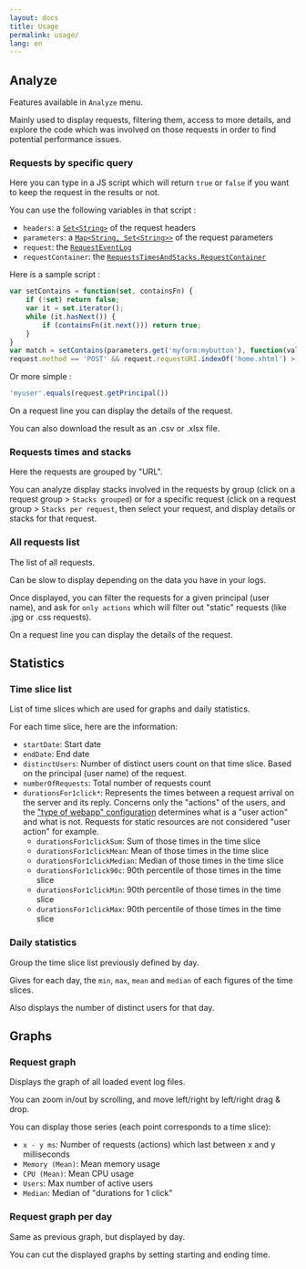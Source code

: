 ```yaml
---
layout: docs
title: Usage
permalink: usage/
lang: en
---
```


## Analyze
Features available in `Analyze` menu.

Mainly used to display requests, filtering them, access to more details, and explore the code which was involved on those requests in order to find potential performance issues.

### Requests by specific query
Here you can type in a JS script which will return `true` or `false` if you want to keep the request in the results or not.

You can use the following variables in that script :

 * `headers`: a [`Set<String>`](http://docs.oracle.com/javase/7/docs/api/java/util/Set.html) of the request headers
 * `parameters`: a [`Map<String, Set<String>>`](http://docs.oracle.com/javase/7/docs/api/java/util/Map.html) of the request parameters
 * `request`: the [`RequestEventLog`](https://github.com/iorga-group/webapp-watcher/blob/master/webappwatcher/src/main/java/com/iorga/webappwatcher/eventlog/RequestEventLog.java)
 * `requestContainer`: the [`RequestsTimesAndStacks.RequestContainer`](https://github.com/iorga-group/webapp-watcher/blob/master/waw-analyzer/src/main/java/com/iorga/webappwatcher/analyzer/model/session/RequestsTimesAndStacks.java)

Here is a sample script :

```js
var setContains = function(set, containsFn) {
	if (!set) return false;
	var it = set.iterator();
	while (it.hasNext()) {
		if (containsFn(it.next())) return true;
	}
}
var match = setContains(parameters.get('myform:mybutton'), function(value) {return value.indexOf('SEARCH') > -1;});
request.method == 'POST' && request.requestURI.indexOf('home.xhtml') > -1 && match
```

Or more simple :

```js
'myuser'.equals(request.getPrincipal())
```

On a request line you can display the details of the request.

You can also download the result as an .csv or .xlsx file.

### Requests times and stacks
Here the requests are grouped by "URL".

You can analyze display stacks involved in the requests by group (click on a request group > `Stacks grouped`) or for a specific request (click on a request group > `Stacks per request`, then select your request, and display details or stacks for that request.

### All requests list
The list of all requests.

Can be slow to display depending on the data you have in your logs.

Once displayed, you can filter the requests for a given principal (user name), and ask for `only actions` which will filter out "static" requests (like .jpg or .css requests).

On a request line you can display the details of the request.

## Statistics

### Time slice list
List of time slices which are used for graphs and daily statistics.

For each time slice, here are the information:

 * `startDate`: Start date
 * `endDate`: End date
 * `distinctUsers`: Number of distinct users count on that time slice. Based on the principal (user name) of the request.
 * `numberOfRequests`: Total number of requests count
 * `durationsFor1click*`: Represents the times between a request arrival on the server and its reply. Concerns only the "actions" of the users, and the ["type of webapp" configuration](../configuration/#type-of-webapp) determines what is a "user action" and what is not. Requests for static resources are not considered "user action" for example.
   * `durationsFor1clickSum`: Sum of those times in the time slice
   * `durationsFor1clickMean`: Mean of those times in the time slice
   * `durationsFor1clickMedian`: Median of those times in the time slice
   * `durationsFor1click90c`: 90th percentile of those times in the time slice
   * `durationsFor1clickMin`: 90th percentile of those times in the time slice
   * `durationsFor1clickMax`: 90th percentile of those times in the time slice

### Daily statistics
Group the time slice list previously defined by day.

Gives for each day, the `min`, `max`, `mean` and `median` of each figures of the time slices.

Also displays the number of distinct users for that day.

## Graphs

### Request graph
Displays the graph of all loaded event log files.

You can zoom in/out by scrolling, and move left/right by left/right drag & drop.

You can display those series (each point corresponds to a time slice):

 * `x - y ms`: Number of requests (actions) which last between x and y milliseconds
 * `Memory (Mean)`: Mean memory usage
 * `CPU (Mean)`: Mean CPU usage
 * `Users`: Max number of active users
 * `Median`: Median of "durations for 1 click"

### Request graph per day
Same as previous graph, but displayed by day.

You can cut the displayed graphs by setting starting and ending time.
